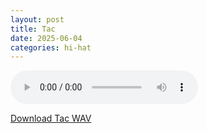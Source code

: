 ```yaml
---
layout: post
title: Tac
date: 2025-06-04
categories: hi-hat
---
```

<audio controls>
  <source src="/assets/audio/hi hat/Hi Hat_Tac_brumalsaito.wav" type="audio/wav">
</audio>
<p><a href="/assets/audio/hi hat/Hi Hat_Tac_brumalsaito.wav" download>Download Tac WAV</a></p>